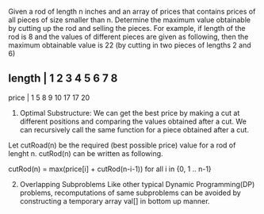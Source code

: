 Given a rod of length n inches and an array of prices that contains prices of all pieces of size smaller than n. Determine the maximum value obtainable by cutting up the rod and selling the pieces. For example, if length of the rod is 8 and the values of different pieces are given as following, then the maximum obtainable value is 22 (by cutting in two pieces of lengths 2 and 6)

length   | 1   2   3   4   5   6   7   8  
--------------------------------------------
price    | 1   5   8   9  10  17  17  20

1) Optimal Substructure:
We can get the best price by making a cut at different positions and comparing the values obtained after a cut. We can recursively call the same function for a piece obtained after a cut.

Let cutRoad(n) be the required (best possible price) value for a rod of lenght n. cutRod(n) can be written as following.

cutRod(n) = max(price[i] + cutRod(n-i-1)) for all i in {0, 1 .. n-1}

2) Overlapping Subproblems
Like other typical Dynamic Programming(DP) problems, recomputations of same subproblems can be avoided by constructing a temporary array val[] in bottom up manner.
